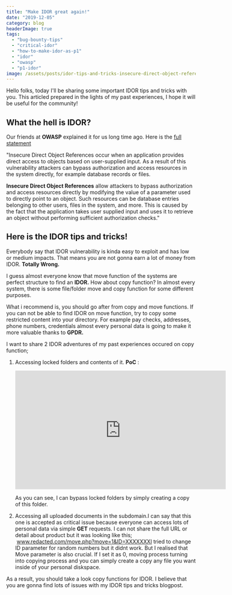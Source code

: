 ```yaml
---
title: "Make IDOR great again!"
date: "2019-12-05"
category: blog
headerImage: true
tags: 
  - "bug-bounty-tips"
  - "critical-idor"
  - "how-to-make-idor-as-p1"
  - "idor"
  - "owasp"
  - "p1-idor"
image: /assets/posts/idor-tips-and-tricks-insecure-direct-object-reference.png
---
```


Hello folks, today I'll be sharing some important IDOR tips and tricks with you. This articled prepared in the lights of my past experiences, I hope it will be useful for the community!

## What the hell is IDOR?

Our friends at **OWASP** explained it for us long time ago. Here is the [full statement](https://www.owasp.org/index.php/Testing_for_Insecure_Direct_Object_References_(OTG-AUTHZ-004))

"Insecure Direct Object References occur when an application provides direct access to objects based on user-supplied input. As a result of this vulnerability attackers can bypass authorization and access resources in the system directly, for example database records or files.

**Insecure Direct Object References** allow attackers to bypass authorization and access resources directly by modifying the value of a parameter used to directly point to an object. Such resources can be database entries belonging to other users, files in the system, and more. This is caused by the fact that the application takes user supplied input and uses it to retrieve an object without performing sufficient authorization checks."

## Here is the IDOR tips and tricks!

Everybody say that IDOR vulnerability is kinda easy to exploit and has low or medium impacts. That means you are not gonna earn a lot of money from IDOR. **Totally Wrong.**

I guess almost everyone know that move function of the systems are perfect structure to find an **IDOR.** How about copy function? In almost every system, there is some file/folder move and copy function for some different purposes.

What i recommend is, you should go after from copy and move functions. If you can not be able to find IDOR on move function, try to copy some restricted content into your directory. For example pay checks, addresses, phone numbers, credentials almost every personal data is going to make it more valuable thanks to **GPDR.**

I want to share 2 IDOR adventures of my past experiences occured on copy function;

1. Accessing locked folders and contents of it. **PoC** :
    
    <iframe src="https://www.youtube.com/embed/HNZTT49IHkY" width="560" height="315" frameborder="0" allowfullscreen="allowfullscreen"></iframe>
    
    As you can see, I can bypass locked folders by simply creating a copy of this folder.
2. Accessing all uploaded documents in the subdomain.I can say that this one is accepted as critical issue because everyone can access lots of personal data via simple **GET** requests. I can not share the full URL or detail about product but it was looking like this;  www.redacted.com/move.php?move=1&ID=XXXXXXXI tried to change ID parameter for random numbers but it didnt work. But I realised that Move parameter is also crucial. If I set it as 0, moving process turning into copying process and you can simply create a copy any file you want inside of your personal diskspace.

As a result, you should take a look copy functions for IDOR. I believe that you are gonna find lots of issues with my IDOR tips and tricks blogpost.
